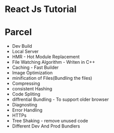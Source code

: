 # React Js Tutorial 


# Parcel
- Dev Build 
- Local Server
- HMR - Hot Module Replacement
- File Watching Algorithm - Writen in C++
- Caching - Fast Builder
- Image Optimization
- minification of Files(Bundling the files)
- Compressing
- consistent Hashing
- Code Spliting
- diffrential Bundling - To support older browser
- Diagnosting 
- Error Handling 
- HTTPs
- Tree Shaking - remove unused code 
- Different Dev And Prod Bundlers
